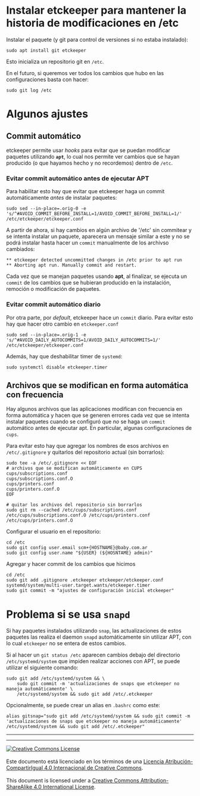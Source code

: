 # Instalar etckeeper para mantener la historia de modificaciones en /etc

Instalar el paquete (y git para control de versiones si no estaba instalado):
```
sudo apt install git etckeeper
```

Esto inicializa un repositorio git en `/etc`. 

En el futuro, si queremos ver todos los cambios que hubo en las configuraciones
basta con hacer:
```
sudo git log /etc
```

# Algunos ajustes


## Commit automático

etckeeper permite usar _hooks_ para evitar que se puedan modificar paquetes 
utilizando **`apt`**, lo cual nos permite ver cambios que se hayan producido
(o que hayamos hecho y no recordemos) dentro de `/etc`.

### Evitar commit automático antes de ejecutar APT

Para habilitar esto hay que evitar que etckeeper haga un commit automáticamente
_antes_ de instalar paquetes:

```
sudo sed --in-place=.orig-0 -e 's/^#AVOID_COMMIT_BEFORE_INSTALL=1/AVOID_COMMIT_BEFORE_INSTALL=1/' /etc/etckeeper/etckeeper.conf
```

A partir de ahora, si hay cambios en algún archivo de '/etc' sin commitear y se
intenta instalar un paquete, aparecera un mensaje similar a este y no se podrá
instalar hasta hacer un `commit` manualmente de los archivso cambiados:
```
** etckeeper detected uncommitted changes in /etc prior to apt run
** Aborting apt run. Manually commit and restart.
```

Cada vez que se manejan paquetes usando **apt**, al finalizar, se ejecuta un
`commit` de los cambios que se hubieran producido en la instalación, remoción o
modificación de paquetes.

### Evitar commit automático diario

Por otra parte, por _default_, etckeeper hace un `commit` diario. Para evitar
esto hay que hacer otro cambio en `etckeeper.conf`
```
sudo sed --in-place=.orig-1 -e 's/^#AVOID_DAILY_AUTOCOMMITS=1/AVOID_DAILY_AUTOCOMMITS=1/' /etc/etckeeper/etckeeper.conf
```

Además, hay que deshabilitar timer de `systemd`:
```
sudo systemctl disable etckeeper.timer
```

## Archivos que se modifican en forma automática con frecuencia

Hay algunos archivos que las aplicaciones modifican con frecuencia en forma
automática y hacen que se generen errores cada vez que se intenta instalar
paquetes cuando se configuró que _no_ se haga un `commit` automático antes
de ejecutar apt. En particular, algunas configuraciones de `cups`.

Para evitar esto hay que agregar los nombres de esos archivos en 
`/etc/.gitignore` y quitarlos del repositorio actual (sin borrarlos):

```
sudo tee -a /etc/.gitignore << EOF
# archivos que se modifican automáticamente en CUPS
cups/subscriptions.conf
cups/subscriptions.conf.O
cups/printers.conf
cups/printers.conf.O
EOF

# quitar los archivos del repositorio sin borrarlos
sudo git rm --cached /etc/cups/subscriptions.conf /etc/cups/subscriptions.conf.O /etc/cups/printers.conf /etc/cups/printers.conf.O
```

Configurar el usuario en el repositorio:
```
cd /etc
sudo git config user.email scm+{HOSTNAME}@baby.com.ar
sudo git config user.name "${USER} (${HOSNTAME} admin)"
```

Agregar y hacer commit de los cambios que hicimos
```
cd /etc
sudo git add .gitignore .etckeeper etckeeper/etckeeper.conf systemd/system/multi-user.target.wants/etckeeper.timer
sudo git commit -m "ajustes de configuración inicial etckeeper"
```

# Problema si se usa `snapd`

Si hay paquetes instalados utilizando `snap`, las actualizaciones de estos
paquetes las realiza el daemon `snapd` automáticamente sin utilizar APT, con lo
cual `etckeeper` no se entera de estos cambios.

Si al hacer un `git status /etc` aparecen cambios debajo del directorio
`/etc/systemd/system` que impiden realizar acciones con APT, se puede utilizar
el siguiente comando:
```
sudo git add /etc/systemd/system && \
    sudo git commit -m 'actualizaciones de snaps que etckeeper no maneja automáticamente' \
    /etc/systemd/system && sudo git add /etc/.etckeeper
```

Opcionalmente, se puede crear un alias en `.bashrc` como este:
```
alias gitsnap="sudo git add /etc/systemd/system && sudo git commit -m 'actualizaciones de snaps que etckeeper no maneja automáticamente' /etc/systemd/system && sudo git add /etc/.etckeeper"
```


___
<!-- LICENSE -->
___
<a rel="licencia" href="http://creativecommons.org/licenses/by-sa/4.0/deed.es">
<img alt="Creative Commons License" style="border-width:0"
src="https://i.creativecommons.org/l/by-sa/4.0/88x31.png" /></a>
<br /><br />
Este documento está licenciado en los términos de una <a rel="licencia"
href="http://creativecommons.org/licenses/by-sa/4.0/deed.es">
Licencia Atribución-CompartirIgual 4.0 Internacional de Creative Commons</a>.
<br /><br />
This document is licensed under a <a rel="license" 
href="http://creativecommons.org/licenses/by-sa/4.0/deed.en">
Creative Commons Attribution-ShareAlike 4.0 International License</a>.
<!-- END --> 
